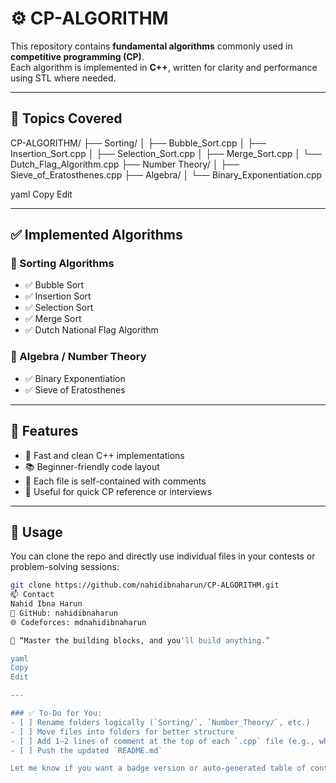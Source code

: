 # ⚙️ CP-ALGORITHM

This repository contains **fundamental algorithms** commonly used in **competitive programming (CP)**.  
Each algorithm is implemented in **C++**, written for clarity and performance using STL where needed.

---

## 📂 Topics Covered

CP-ALGORITHM/
├── Sorting/
│ ├── Bubble_Sort.cpp
│ ├── Insertion_Sort.cpp
│ ├── Selection_Sort.cpp
│ ├── Merge_Sort.cpp
│ └── Dutch_Flag_Algorithm.cpp
├── Number Theory/
│ ├── Sieve_of_Eratosthenes.cpp
├── Algebra/
│ └── Binary_Exponentiation.cpp

yaml
Copy
Edit

---

## ✅ Implemented Algorithms

### 🔸 Sorting Algorithms
- ✅ Bubble Sort
- ✅ Insertion Sort
- ✅ Selection Sort
- ✅ Merge Sort
- ✅ Dutch National Flag Algorithm

### 🔸 Algebra / Number Theory
- ✅ Binary Exponentiation
- ✅ Sieve of Eratosthenes

---

## 📌 Features
- 🚀 Fast and clean C++ implementations
- 📚 Beginner-friendly code layout
- 🧩 Each file is self-contained with comments
- 🔁 Useful for quick CP reference or interviews

---

## 📎 Usage

You can clone the repo and directly use individual files in your contests or problem-solving sessions:

```bash
git clone https://github.com/nahidibnaharun/CP-ALGORITHM.git
📫 Contact
Nahid Ibna Harun
🔗 GitHub: nahidibnaharun
🌐 Codeforces: mdnahidibnaharun

🧠 “Master the building blocks, and you'll build anything.”

yaml
Copy
Edit

---

### ✅ To-Do for You:
- [ ] Rename folders logically (`Sorting/`, `Number_Theory/`, etc.)
- [ ] Move files into folders for better structure
- [ ] Add 1–2 lines of comment at the top of each `.cpp` file (e.g., what the algorithm does)
- [ ] Push the updated `README.md`

Let me know if you want a badge version or auto-generated table of contents too.








